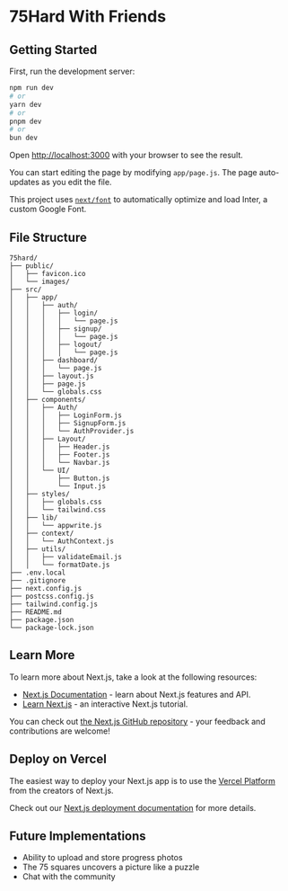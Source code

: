 # 75Hard With Friends

## Getting Started

First, run the development server:

```bash
npm run dev
# or
yarn dev
# or
pnpm dev
# or
bun dev
```

Open [http://localhost:3000](http://localhost:3000) with your browser to see the result.

You can start editing the page by modifying `app/page.js`. The page auto-updates as you edit the file.

This project uses [`next/font`](https://nextjs.org/docs/basic-features/font-optimization) to automatically optimize and load Inter, a custom Google Font.

## File Structure

```
75hard/
├── public/
│   ├── favicon.ico
│   └── images/
├── src/
│   ├── app/
│   │   ├── auth/
│   │   │   ├── login/
│   │   │   │   └── page.js
│   │   │   ├── signup/
│   │   │   │   └── page.js
│   │   │   ├── logout/
│   │   │   │   └── page.js
│   │   ├── dashboard/
│   │   │   └── page.js
│   │   ├── layout.js
│   │   ├── page.js
│   │   └── globals.css
│   ├── components/
│   │   ├── Auth/
│   │   │   ├── LoginForm.js
│   │   │   ├── SignupForm.js
│   │   │   └── AuthProvider.js
│   │   ├── Layout/
│   │   │   ├── Header.js
│   │   │   ├── Footer.js
│   │   │   └── Navbar.js
│   │   └── UI/
│   │       ├── Button.js
│   │       └── Input.js
│   ├── styles/
│   │   ├── globals.css
│   │   └── tailwind.css
│   ├── lib/
│   │   └── appwrite.js
│   ├── context/
│   │   └── AuthContext.js
│   ├── utils/
│   │   ├── validateEmail.js
│   │   └── formatDate.js
├── .env.local
├── .gitignore
├── next.config.js
├── postcss.config.js
├── tailwind.config.js
├── README.md
├── package.json
└── package-lock.json
```

## Learn More

To learn more about Next.js, take a look at the following resources:

- [Next.js Documentation](https://nextjs.org/docs) - learn about Next.js features and API.
- [Learn Next.js](https://nextjs.org/learn) - an interactive Next.js tutorial.

You can check out [the Next.js GitHub repository](https://github.com/vercel/next.js/) - your feedback and contributions are welcome!

## Deploy on Vercel

The easiest way to deploy your Next.js app is to use the [Vercel Platform](https://vercel.com/new?utm_medium=default-template&filter=next.js&utm_source=create-next-app&utm_campaign=create-next-app-readme) from the creators of Next.js.

Check out our [Next.js deployment documentation](https://nextjs.org/docs/deployment) for more details.

## Future Implementations

- Ability to upload and store progress photos
- The 75 squares uncovers a picture like a puzzle
- Chat with the community

<!-- Notes
this is a challenge that is meant to lift you up, inspire you, challenge your mental toughness and inspire you to become the best version of yourself

tech stack - next.js, tailwind, appwrite

chose appwrite bc its a popular backend server that will help with auth, database

relatively easy to set up so far

Logic Breakdown:

	1.	Track Task Completion:
	•	Track the completion of each task in a day.
	•	If all tasks are completed, check the current date and compare it with the date of the last completed day.
	2.	Date Validation:
	•	First Uncompleted Day: When all tasks are completed, check if the first uncompleted day’s date is either:
	•	Unset (meaning this is the first day being completed).
	•	The current day (meaning this is the correct day in sequence).
	•	If the above conditions are met, mark the day as completed and save the date.
	3.	Reset on Failure:
	•	If the current day’s date is not in sequence (e.g., if yesterday was completed but today isn’t the next day in the sequence), then reset all days and start over.
	•	This prevents the user from filling days out of order and enforces the discipline required by the 75 Hard Challenge.
	4.	Updating Progress:
	•	Only move to the next day if all tasks for the current day are completed and the date is correct.
	•	If the conditions are not met, reset the entire progress.

Does It Make Sense?

Yes, this logic makes perfect sense for the 75 Hard Challenge:

	•	Strict Sequence: The challenge requires strict daily completion, so ensuring that days are filled sequentially and resetting on failure is exactly what’s needed.
	•	Daily Reset: If a user fails to complete the tasks on any day or tries to skip a day, they must start over, which is implemented with the reset logic.


 -->
